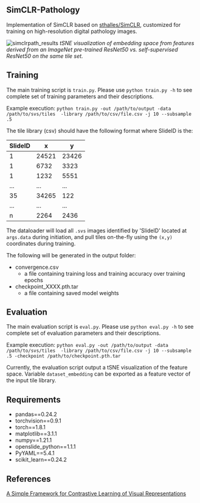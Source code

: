 ## SimCLR-Pathology
Implementation of SimCLR based on [sthalles/SimCLR](https://github.com/sthalles/SimCLR), customized for training on high-resolution digital pathology images. 

![simclrpath_results](https://user-images.githubusercontent.com/16584508/128736139-f4fd6ef5-1cd5-4a14-a544-84b55cf9d415.png)
*tSNE visualization of embedding space from features derived from an ImageNet pre-trained ResNet50 vs. self-supervised ResNet50 on the same tile set.*

## Training
The main training script is `train.py`. Please use `python train.py -h` to see complete set of training parameters and their descriptions.

Example execution: `python train.py -out /path/to/output -data /path/to/svs/tiles  -library /path/to/csv/file.csv -j 10 --subsample .5`

The tile library (csv) should have the following format where SlideID is the:

SlideID | x | y 
------------ | ------------- | -------------
1 | 24521 | 23426 
1 | 6732 | 3323 
1 | 1232 | 5551 
... | ... | ... 
35 | 34265 | 122 
... | ... | ... 
n | 2264 | 2436

The dataloader will load all `.svs` images identified by 'SlideID' located at `args.data` during initiation, and pull tiles on-the-fly using the `(x,y)` coordinates during training.

The following will be generated in the output folder:
* convergence.csv
  * a file containing training loss and training accuracy over training epochs
* checkpoint_XXXX.pth.tar
  * a file containing saved model weights

## Evaluation
The main evaluation script is `eval.py`. Please use `python eval.py -h` to see complete set of evaluation parameters and their descriptions.

Example execution: `python eval.py -out /path/to/output -data /path/to/svs/tiles  -library /path/to/csv/file.csv -j 10 --subsample .5 -checkpoint /path/to/checkpoint.pth.tar`

Currently, the evaluation script output a tSNE visualization of the feature space. Variable `dataset_embedding` can be exported as a feature vector of the input tile library.

## Requirements
* pandas==0.24.2
* torchvision==0.9.1
* torch==1.8.1
* matplotlib==3.1.1
* numpy==1.21.1
* openslide_python==1.1.1
* PyYAML==5.4.1
* scikit_learn==0.24.2

## References
[A Simple Framework for Contrastive Learning of Visual Representations](https://arxiv.org/abs/2002.05709)
